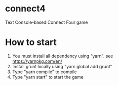 # connect4
Text Console-based Connect Four game

# How to start
1. You must install all dependency using "yarn". see https://yarnpkg.com/en/
2. Install grunt locally using "yarn global add grunt"
3. Type "yarn compile" to compile
4. Type "yarn start" to start the game